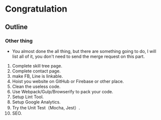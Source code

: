 <h1>
Congratulation
</h1>

<h2>
Outline
</h2>

### Other thing

<p>

*  You almost done the all thing, but there are something going to do, I will list all of it, you don't need to send the merge request on this part.
1.  Complete skill tree page.
2.  Complete contact page.
3.  make FB, Line is linkable.
4.  Hoist you website on GitHub or Firebase or other place.
5.  Clean the useless code.
6.  Use Webpack/Gulp/Browserify to pack your code.
7.  Setup Lint Tool.
8.  Setup Google Analytics.
9.  Try the Unit Test（Mocha, Jest）.
10. SEO.

</p>



